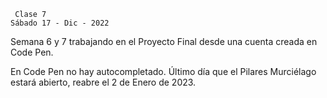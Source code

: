      Clase 7                                                                                 Sábado 17 - Dic - 2022

Semana 6 y 7 trabajando en el Proyecto Final desde una cuenta creada en Code Pen.

En Code Pen no hay autocompletado.
Último día que el Pilares Murciélago estará abierto, reabre el 2 de Enero de 2023.
